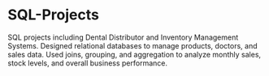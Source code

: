 # SQL-Projects
SQL projects including Dental Distributor and Inventory Management Systems. Designed relational databases to manage products, doctors, and sales data. Used joins, grouping, and aggregation to analyze monthly sales, stock levels, and overall business performance.
